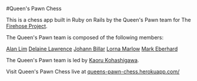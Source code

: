 #Queen's Pawn Chess


This is a chess app built in Ruby on Rails by the Queen's Pawn team for The [Firehose Project](http://www.thefirehoseproject.com/).

The Queen's Pawn team is composed of the following members:

[Alan Lim](https://github.com/alan24)
[Delaine Lawrence](https://github.com/Delaine)
[Johann Billar](https://github.com/JohannBillar)
[Lorna Marlow](https://github.com/llmarlow)
[Mark Eberhard](https://github.com/mce777)

The Queen's Pawn team is led by [Kaoru Kohashigawa](https://github.com/KaoruDev).

Visit Queen's Pawn Chess live at [queens-pawn-chess.herokuapp.com/](https://queens-pawn-chess.herokuapp.com/)
